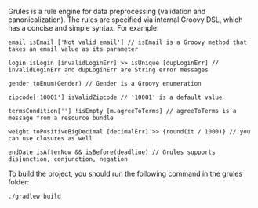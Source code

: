 Grules is a rule engine for data preprocessing (validation and canonicalization). The rules are specified via internal Groovy DSL, which has a concise and simple syntax. For example:

    email isEmail ['Not valid email'] // isEmail is a Groovy method that takes an email value as its parameter

    login isLogin [invalidLoginErr] >> isUnique [dupLoginErr] // invalidLoginErr and dupLoginErr are String error messages

    gender toEnum(Gender) // Gender is a Groovy enumeration

    zipcode['10001'] isValidZipcode // '10001' is a default value

    termsCondition[''] !isEmpty [m.agreeToTerms] // agreeToTerms is a message from a resource bundle

    weight toPositiveBigDecimal [decimalErr] >> {round(it / 1000)} // you can use closures as well

    endDate isAfterNow && isBefore(deadline) // Grules supports disjunction, conjunction, negation

To build the project, you should run the following command in the grules folder:

    ./gradlew build
